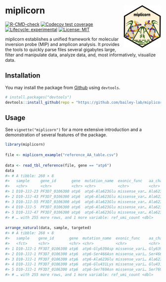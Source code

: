 <!-- README.md is generated from README.Rmd. Please edit that file -->

# miplicorn <a href='https://bailey-lab.github.io/miplicorn'><img src='man/figures/logo.png' align="right" height="138" /></a>

<!-- badges: start -->

[![R-CMD-check](https://github.com/bailey-lab/miplicorn/workflows/R-CMD-check/badge.svg)](https://github.com/bailey-lab/miplicorn/actions)
[![Codecov test
coverage](https://codecov.io/gh/bailey-lab/miplicorn/branch/master/graph/badge.svg)](https://codecov.io/gh/bailey-lab/miplicorn?branch=main)
[![Lifecycle:
experimental](https://img.shields.io/badge/lifecycle-experimental-orange.svg)](https://lifecycle.r-lib.org/articles/stages.html#experimental)
[![License:
MIT](https://img.shields.io/badge/License-MIT-yellow.svg)](https://opensource.org/licenses/MIT)

<!-- badges: end -->

miplicorn establishes a unified framework for molecular inversion probe
(MIP) and amplicon analysis. It provides the tools to quickly parse
files several gigabytes large, filter and manipulate data, analyze data,
and, most informatively, visualize data.

## Installation

You may install the package from
[Github](https://github.com/bailey-lab/miplicorn) using `devtools`.

```r
# install.packages("devtools")
devtools::install_github(repo = "https://github.com/bailey-lab/miplicorn")
```

## Usage

See `vignette("miplicorn")` for a more extensive introduction and a
demonstration of several features of the package.

```r
library(miplicorn)

file <- miplicorn_example("reference_AA_table.csv")

data <- read_tbl_reference(file, gene == "atp6")
data
#> # A tibble: 260 × 8
#>   sample     gene_id       gene  mutation_name  exonic_func   aa_change targeted
#>   <chr>      <chr>         <chr> <chr>          <chr>         <chr>     <chr>
#> 1 D10-JJJ-23 PF3D7_0106300 atp6  atp6-Ala623Glu missense_var… Ala623Glu Yes
#> 2 D10-JJJ-43 PF3D7_0106300 atp6  atp6-Ala623Glu missense_var… Ala623Glu Yes
#> 3 D10-JJJ-55 PF3D7_0106300 atp6  atp6-Ala623Glu missense_var… Ala623Glu Yes
#> 4 D10-JJJ-5  PF3D7_0106300 atp6  atp6-Ala623Glu missense_var… Ala623Glu Yes
#> 5 D10-JJJ-47 PF3D7_0106300 atp6  atp6-Ala623Glu missense_var… Ala623Glu Yes
#> # … with 255 more rows, and 1 more variable: ref_umi_count <dbl>

arrange_natural(data, sample, targeted)
#> # A tibble: 260 × 8
#>   sample    gene_id       gene  mutation_name  exonic_func    aa_change targeted
#>   <fct>     <chr>         <chr> <chr>          <chr>          <chr>     <fct>
#> 1 D10-JJJ-1 PF3D7_0106300 atp6  atp6-Gly639Asp missense_vari… Gly639Asp No
#> 2 D10-JJJ-1 PF3D7_0106300 atp6  atp6-Ser466Asn missense_vari… Ser466Asn No
#> 3 D10-JJJ-1 PF3D7_0106300 atp6  atp6-Ala623Glu missense_vari… Ala623Glu Yes
#> 4 D10-JJJ-1 PF3D7_0106300 atp6  atp6-Glu431Lys missense_vari… Glu431Lys Yes
#> 5 D10-JJJ-1 PF3D7_0106300 atp6  atp6-Ser769Asn missense_vari… Ser769Asn Yes
#> # … with 255 more rows, and 1 more variable: ref_umi_count <dbl>
```
